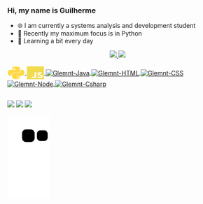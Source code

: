 ### Hi, my name is Guilherme

- 🌐 I am currently a systems analysis and development student
- 🎯 Recently my maximum focus is in Python
- 🌱 Learning a bit every day

<div align="center">
  <a href="https://github.com/Glemnt">          
  <img height="180em" src="https://github-readme-stats-git-masterrstaa-rickstaa.vercel.app/api?username=Glemnt&show_icons=true&theme=github_dark&include_all_commits=true&count_private=true"/>
  <img height="180em" src="https://github-readme-stats-git-masterrstaa-rickstaa.vercel.app/api/top-langs/?username=Glemnt&layout=compact&langs_count=7&theme=github_dark"/>
    </div>

  <div style="display: inline_block"><br>
  <img align="center" alt="Glemnt-Python" height="30" width="40" src="https://raw.githubusercontent.com/devicons/devicon/master/icons/python/python-plain.svg">
  <img align="center" alt="Glemnt-Js" height="30" width="40" src="https://raw.githubusercontent.com/devicons/devicon/master/icons/javascript/javascript-plain.svg">
  <img align="center" alt="Glemnt-Java" height="30" width="40" src="https://cdn.jsdelivr.net/gh/devicons/devicon/icons/java/java-plain.svg" />
  <img align="center" alt="Glemnt-HTML" height="30" width="40" src="https://cdn.jsdelivr.net/gh/devicons/devicon/icons/html5/html5-plain.svg" />          
  <img align="center" alt="Glemnt-CSS" height="30" width="40" src="https://cdn.jsdelivr.net/gh/devicons/devicon/icons/css3/css3-plain.svg" />  
  <img align="center" alt="Glemnt-Node" height="30" width="40" src="https://cdn.jsdelivr.net/gh/devicons/devicon/icons/nodejs/nodejs-plain.svg" /> 
  <img align="center" alt="Glemnt-Csharp" height="30" width="40" src="https://cdn.jsdelivr.net/gh/devicons/devicon/icons/php/php-plain.svg" />       
</div>
  
 ##
  
  <div> 
  
  <a href="https://www.instagram.com/guimonteiro__/" target="_blank"><img src="https://img.shields.io/badge/-Instagram-%23E4405F?style=for-the-badge&logo=instagram&logoColor=white" target="_blank"></a>
  <a href = "mailto:monteirogui01@gmail.com"><img src="https://img.shields.io/badge/-Gmail-%23333?style=for-the-badge&logo=gmail&logoColor=white" target="_blank"></a>
  <a href="https://www.linkedin.com/in/monteirogui01/" target="_blank"><img src="https://img.shields.io/badge/-LinkedIn-%230077B5?style=for-the-badge&logo=linkedin&logoColor=white" target="_blank"></a> 
 
  ![Snake animation](https://github.com/rafaballerini/rafaballerini/blob/output/github-contribution-grid-snake.svg)
 
</div>
 
